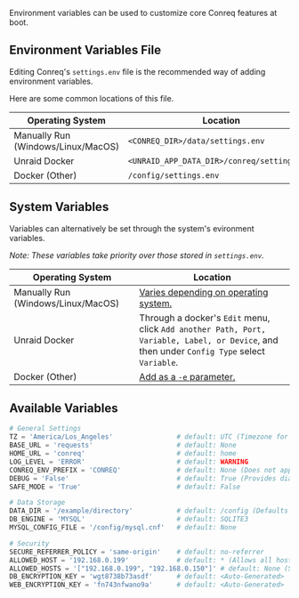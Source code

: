 Environment variables can be used to customize core Conreq features at boot.

## Environment Variables File

Editing Conreq's `settings.env` file is the recommended way of adding environment variables.

Here are some common locations of this file.

| Operating System                   | Location                                    |
| ---------------------------------- | ------------------------------------------- |
| Manually Run (Windows/Linux/MacOS) | `<CONREQ_DIR>/data/settings.env`            |
| Unraid Docker                      | `<UNRAID_APP_DATA_DIR>/conreq/settings.env` |
| Docker (Other)                     | `/config/settings.env`                      |

## System Variables

Variables can alternatively be set through the system's evironment variables.

_Note: These variables take priority over those stored in `settings.env`._

| Operating System                   | Location                                                                                                                                    |
| ---------------------------------- | ------------------------------------------------------------------------------------------------------------------------------------------- |
| Manually Run (Windows/Linux/MacOS) | [Varies depending on operating system.](https://www.twilio.com/blog/2017/01/how-to-set-environment-variables.html)                          |
| Unraid Docker                      | Through a docker's `Edit` menu, click `Add another Path, Port, Variable, Label, or Device`, and then under `Config Type` select `Variable`. |
| Docker (Other)                     | [Add as a `-e` parameter.](https://docs.docker.com/compose/environment-variables/#set-environment-variables-in-containers)                  |

## Available Variables

```python
# General Settings
TZ = 'America/Los_Angeles'                # default: UTC (Timezone for log files, in "TZ Database" format)
BASE_URL = 'requests'                     # default: None
HOME_URL = 'conreq'                       # default: home
LOG_LEVEL = 'ERROR'                       # default: WARNING
CONREQ_ENV_PREFIX = 'CONREQ'              # default: None (Does not apply to settings.env file)
DEBUG = 'False'                           # default: True (Provides diagnostic information during development.)
SAFE_MODE = 'True'                        # default: False

# Data Storage
DATA_DIR = '/example/directory'           # default: /config (Defaults to "data" outside of docker)
DB_ENGINE = 'MYSQL'                       # default: SQLITE3
MYSQL_CONFIG_FILE = '/config/mysql.cnf'   # default: None

# Security
SECURE_REFERRER_POLICY = 'same-origin'    # default: no-referrer
ALLOWED_HOST = '192.168.0.199'            # default: * (Allows all hosts)
ALLOWED_HOSTS = '["192.168.0.199", "192.168.0.150"]' # default: None (Settings this value takes priority of ALLOWED_HOST)
DB_ENCRYPTION_KEY = 'wgt8738b73asdf'      # default: <Auto-Generated>
WEB_ENCRYPTION_KEY = 'fn743nfwano9a'      # default: <Auto-Generated>
```

